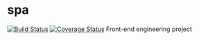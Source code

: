 # spa
[![Build Status](https://travis-ci.org/Robert006/spa.svg?branch=master)](https://travis-ci.org/Robert006/spa)
[![Coverage Status](https://coveralls.io/repos/github/Robert006/spa/badge.svg?branch=feature%2Fci)](https://coveralls.io/github/Robert006/spa?branch=feature%2Fci)
Front-end engineering project
